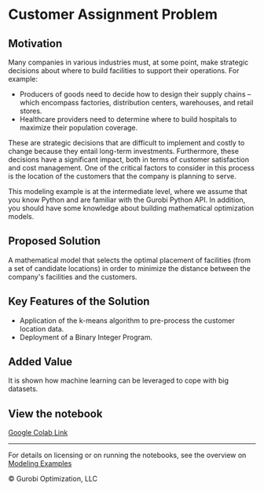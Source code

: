 # Customer Assignment Problem

## Motivation

Many companies in various industries must, at some point, make strategic decisions about where to build facilities to support their operations. For example:

- Producers of goods need to decide how to design their supply chains – which encompass factories, distribution centers, warehouses, and retail stores.
- Healthcare providers need to determine where to build hospitals to maximize their population coverage.

These are strategic decisions that are difficult to implement and costly to change because they entail long-term 
investments. Furthermore, these decisions have a significant impact, both in terms of customer satisfaction and cost 
management. One of the critical factors to consider in this process is the location of the customers that the company is 
planning to serve.

This modeling example is at the intermediate level, where we assume that you know Python and are familiar with the 
Gurobi Python API. In addition, you should have some knowledge about building mathematical optimization models.

## Proposed Solution

A mathematical model that selects the optimal placement of facilities (from a set of candidate locations) in order to minimize the distance between the company's facilities and the customers.

## Key Features of the Solution

- Application of the k-means algorithm to pre-process the customer location data.
- Deployment of a Binary Integer Program.

## Added Value

It is shown how machine learning can be leveraged to cope with big datasets.

## View the notebook

[Google Colab Link](https://colab.research.google.com/github/Gurobi/modeling-examples/blob/master/customer_assignment/customer_assignment.ipynb)


----
For details on licensing or on running the notebooks, see the overview on [Modeling Examples](../)

© Gurobi Optimization, LLC